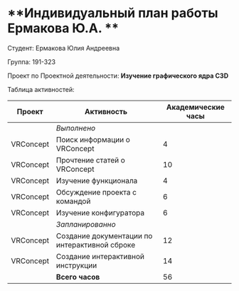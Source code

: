 #  **Индивидуальный план работы Ермакова Ю.А. ** 

Студент: Ермакова Юлия Андреевна

Группа: 191-323

Проект по Проектной деятельности: **Изучение графического ядра C3D**

Таблица активностей:

| Проект | Активность | Академические часы |
|--------------|---------------------------------------------------------------------------------------|----|
| | *Выполнено* | |
| VRConcept | Поиск информации о VRConcept | 4 |
| VRConcept | Прочтение статей о VRConcept | 10 |
| VRConcept | Изучение функционала | 4 |
| VRConcept | Обсуждение проекта с командой | 6 |
| VRConcept | Изучение конфигуратора | 6 |
| | *Запланированно* | |
| VRConcept | Создание документации по интерактивной сброке | 12 |
| VRConcept | Создание интерактивной инструкции | 14 |
| | **Всего часов** | 56 |

